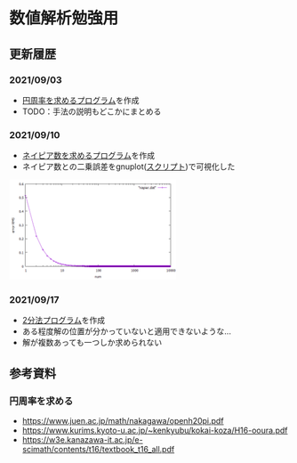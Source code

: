 # 数値解析勉強用

## 更新履歴

### 2021/09/03
- [円周率を求めるプログラム](pi.c)を作成
- TODO：手法の説明もどこかにまとめる

### 2021/09/10
- [ネイピア数を求めるプログラム](napier.c)を作成
- ネイピア数との二乗誤差をgnuplot([スクリプト](napier.g))で可視化した

<img src="napier.png" width="300">

### 2021/09/17
- [2分法プログラム](bisection_method.c)を作成
- ある程度解の位置が分かっていないと適用できないような...
- 解が複数あっても一つしか求められない

## 参考資料

### 円周率を求める
- https://www.juen.ac.jp/math/nakagawa/openh20pi.pdf
- https://www.kurims.kyoto-u.ac.jp/~kenkyubu/kokai-koza/H16-ooura.pdf
- https://w3e.kanazawa-it.ac.jp/e-scimath/contents/t16/textbook_t16_all.pdf
